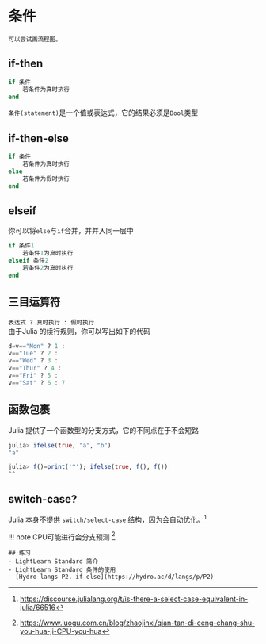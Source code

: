 # 条件
```is-newbie
可以尝试画流程图。
```

## if-then
```jl
if 条件
	若条件为真时执行
end
```
`条件(statement)`是一个值或表达式，它的结果必须是`Bool`类型

## if-then-else
```jl
if 条件
    若条件为真时执行
else
    若条件为假时执行
end
```

## elseif
你可以将`else`与`if`合并，并并入同一层中
```jl
if 条件1
    若条件1为真时执行
elseif 条件2
    若条件2为真时执行
end
```

## 三目运算符
`表达式 ? 真时执行 : 假时执行`\
由于Julia 的续行规则，你可以写出如下的代码
```jl
d=v=="Mon" ? 1 :
v=="Tue" ? 2 :
v=="Wed" ? 3 :
v=="Thur" ? 4 :
v=="Fri" ? 5 :
v=="Sat" ? 6 : 7
```

## 函数包裹
Julia 提供了一个函数型的分支方式，它的不同点在于不会短路
```jl
julia> ifelse(true, "a", "b")
"a"

julia> f()=print('^'); ifelse(true, f(), f())
^^
```

## switch-case?
Julia 本身不提供 `switch/select-case` 结构，因为会自动优化。[^1]

!!! note
    CPU可能进行会分支预测 [^2]

```is-newbie
## 练习
- LightLearn Standard 简介
- LightLearn Standard 条件的使用
- [Hydro langs P2. if-else](https://hydro.ac/d/langs/p/P2)
```

[^1]: https://discourse.julialang.org/t/is-there-a-select-case-equivalent-in-julia/66516
[^2]: https://www.luogu.com.cn/blog/zhaojinxi/qian-tan-di-ceng-chang-shu-you-hua-ji-CPU-you-hua
